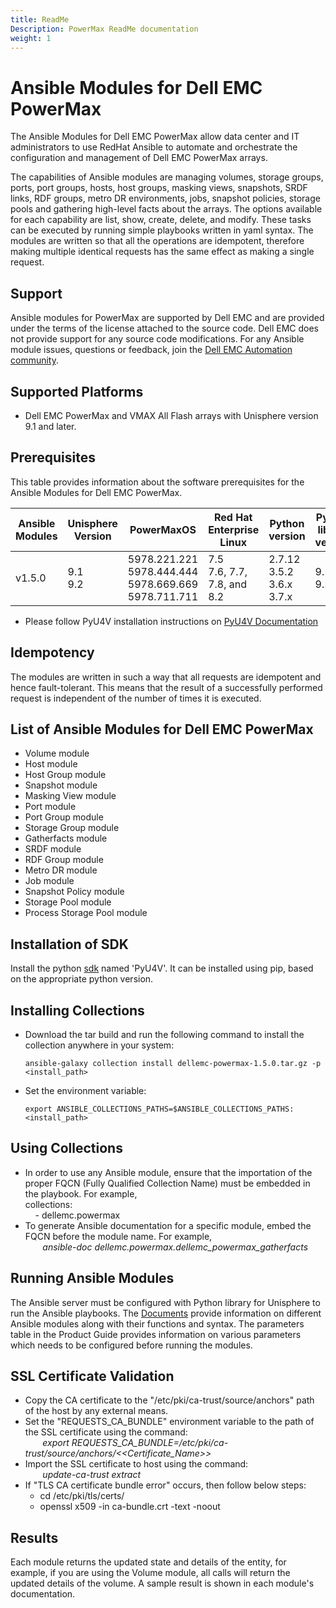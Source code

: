 ```yaml
---
title: ReadMe
Description: PowerMax ReadMe documentation
weight: 1
---
```

# Ansible Modules for Dell EMC PowerMax

The Ansible Modules for Dell EMC PowerMax allow data center and IT administrators to use RedHat Ansible to automate and orchestrate the configuration and management of Dell EMC PowerMax arrays.

The capabilities of Ansible modules are managing volumes, storage groups, ports, port groups, hosts, host groups, masking views, snapshots, SRDF links, RDF groups, metro DR environments, jobs, snapshot policies, storage pools and gathering high-level facts about the arrays. The options available for each capability are list, show, create, delete, and modify. These tasks can be executed by running simple playbooks written in yaml syntax. The modules are written so that all the operations are idempotent, therefore making multiple identical requests has the same effect as making a single request.

## Support
Ansible modules for PowerMax are supported by Dell EMC and are provided under the terms of the license attached to the source code. Dell EMC does not provide support for any source code modifications. For any Ansible module issues, questions or feedback, join the [Dell EMC Automation community]( https://www.dell.com/community/Automation/bd-p/Automation ).

## Supported Platforms
  * Dell EMC PowerMax and VMAX All Flash arrays with Unisphere version 9.1 and later.

## Prerequisites
This table provides information about the software prerequisites for the Ansible Modules for Dell EMC PowerMax.

| **Ansible Modules** | **Unisphere Version** | **PowerMaxOS** | **Red Hat Enterprise Linux** | **Python version** | **Python library version** | **Ansible** |
|---------------------|-----------------------|----------------|------------------------------|--------------------|----------------------------|-------------|
| v1.5.0 | 9.1 <br> 9.2 | 5978.221.221 <br> 5978.444.444 <br> 5978.669.669 <br> 5978.711.711 |	7.5 <br> 7.6, 7.7, 7.8, and 8.2 | 2.7.12 <br> 3.5.2 <br> 3.6.x <br> 3.7.x | 9.1.x.x <br> 9.2.x.x | 2.9 and 2.10 | 

  * Please follow PyU4V installation instructions on [PyU4V Documentation](https://pyu4v.readthedocs.io/)

## Idempotency
The modules are written in such a way that all requests are idempotent and hence fault-tolerant. This means that the result of a successfully performed request is independent of the number of times it is executed.

## List of Ansible Modules for Dell EMC PowerMax
  * Volume module
  * Host module
  * Host Group module
  * Snapshot module
  * Masking View module
  * Port module
  * Port Group module
  * Storage Group module  
  * Gatherfacts module
  * SRDF module
  * RDF Group module
  * Metro DR module
  * Job module
  * Snapshot Policy module
  * Storage Pool module
  * Process Storage Pool module

## Installation of SDK
Install the python [sdk](https://pypi.org/project/PyU4V/) named 'PyU4V'. It can be installed using pip, based on the appropriate python version.

## Installing Collections

  * Download the tar build and run the following command to install the collection anywhere in your system:
        
        ansible-galaxy collection install dellemc-powermax-1.5.0.tar.gz -p <install_path>
  
  * Set the environment variable:
        
        export ANSIBLE_COLLECTIONS_PATHS=$ANSIBLE_COLLECTIONS_PATHS:<install_path>

## Using Collections

  * In order to use any Ansible module, ensure that the importation of the proper FQCN (Fully Qualified Collection Name) must be embedded in the playbook. For example,
 <br>collections:
 <br>&nbsp;&nbsp;&nbsp; - dellemc.powermax
  * To generate Ansible documentation for a specific module, embed the FQCN before the module name. For example,
<br>&nbsp;&nbsp;&nbsp;&nbsp;&nbsp;&nbsp; *ansible-doc dellemc.powermax.dellemc_powermax_gatherfacts*

## Running Ansible Modules

The Ansible server must be configured with Python library for Unisphere to run the Ansible playbooks. The [Documents]( https://github.com/dell/ansible-powermax/tree/1.5.0/docs ) provide information on different Ansible modules along with their functions and syntax. The parameters table in the Product Guide provides information on various parameters which needs to be configured before running the modules.

## SSL Certificate Validation

* Copy the CA certificate to the "/etc/pki/ca-trust/source/anchors" path of the host by any external means.
* Set the "REQUESTS_CA_BUNDLE" environment variable to the path of the SSL certificate using the command:
<br>&nbsp;&nbsp;&nbsp;&nbsp;&nbsp;&nbsp; *export REQUESTS_CA_BUNDLE=/etc/pki/ca-trust/source/anchors/<<Certificate_Name>>*
* Import the SSL certificate to host using the command:
<br>&nbsp;&nbsp;&nbsp;&nbsp;&nbsp;&nbsp; *update-ca-trust extract*
* If "TLS CA certificate bundle error" occurs, then follow below steps:
    * cd /etc/pki/tls/certs/
    * openssl x509 -in ca-bundle.crt -text -noout

## Results
Each module returns the updated state and details of the entity, for example, if you are using the Volume module, all calls will return the updated details of the volume. A sample result is shown in each module's documentation.
